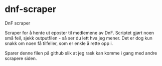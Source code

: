 dnf-scraper
===========

DnF scraper

Scraper for å hente ut eposter til medlemene av DnF. Scriptet gjørt noen små feil, sjekk outputfilen - så ser du lett hva jeg mener. Det er dog kun snakk om noen få tilfeller, som er enkle å rette opp i.


Sparer denne filen på github slik at jeg rask kan komme i gang med andre scrapere siden.
